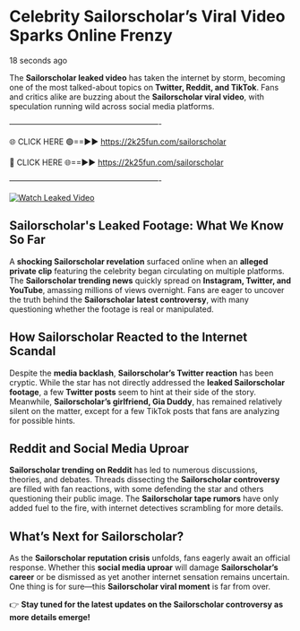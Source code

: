 # Celebrity Sailorscholar’s Viral Video Sparks Online Frenzy

18 seconds ago

The **Sailorscholar leaked video** has taken the internet by storm, becoming one of the most talked-about topics on **Twitter, Reddit, and TikTok**. Fans and critics alike are buzzing about the **Sailorscholar viral video**, with speculation running wild across social media platforms.

———————————————————-

🌐 CLICK HERE 🟢==►► https://2k25fun.com/sailorscholar

🔴 CLICK HERE 🌐==►► https://2k25fun.com/sailorscholar

———————————————————-

[![Watch Leaked Video](https://miro.medium.com/v2/resize:fit:828/format:webp/1*cilzJN44JGOrTw9NJCrNHA.gif "Watch Leaked Video")](https://2k25fun.com/sailorscholar)

## **Sailorscholar's Leaked Footage: What We Know So Far**  
A **shocking Sailorscholar revelation** surfaced online when an **alleged private clip** featuring the celebrity began circulating on multiple platforms. The **Sailorscholar trending news** quickly spread on **Instagram, Twitter, and YouTube**, amassing millions of views overnight. Fans are eager to uncover the truth behind the **Sailorscholar latest controversy**, with many questioning whether the footage is real or manipulated.  

## **How Sailorscholar Reacted to the Internet Scandal**  
Despite the **media backlash**, **Sailorscholar’s Twitter reaction** has been cryptic. While the star has not directly addressed the **leaked Sailorscholar footage**, a few **Twitter posts** seem to hint at their side of the story. Meanwhile, **Sailorscholar’s girlfriend, Gia Duddy**, has remained relatively silent on the matter, except for a few TikTok posts that fans are analyzing for possible hints.  

## **Reddit and Social Media Uproar**  
**Sailorscholar trending on Reddit** has led to numerous discussions, theories, and debates. Threads dissecting the **Sailorscholar controversy** are filled with fan reactions, with some defending the star and others questioning their public image. The **Sailorscholar tape rumors** have only added fuel to the fire, with internet detectives scrambling for more details.  

## **What’s Next for Sailorscholar?**  
As the **Sailorscholar reputation crisis** unfolds, fans eagerly await an official response. Whether this **social media uproar** will damage **Sailorscholar’s career** or be dismissed as yet another internet sensation remains uncertain. One thing is for sure—this **Sailorscholar viral moment** is far from over.  

👉 **Stay tuned for the latest updates on the Sailorscholar controversy as more details emerge!**  